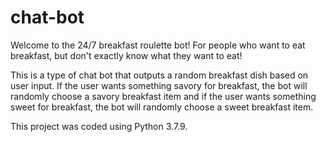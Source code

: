 # chat-bot
 
Welcome to the 24/7 breakfast roulette bot! For people who want to eat breakfast, but don't exactly know what they want to eat!

This is a type of chat bot that outputs a random breakfast dish based on user input.  If the user wants something savory for breakfast, the bot will randomly choose a savory breakfast item and if the user wants something sweet for breakfast, the bot will randomly choose a sweet breakfast item.


This project was coded using Python 3.7.9.